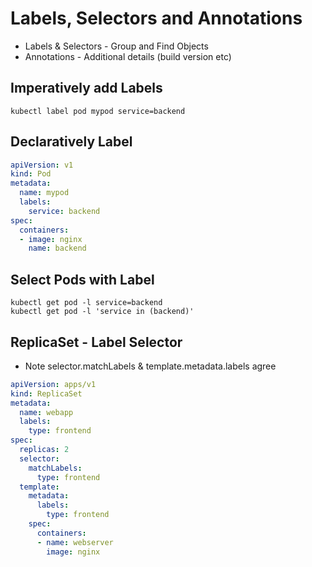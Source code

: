 # Labels, Selectors and Annotations
* Labels & Selectors - Group and Find Objects
* Annotations - Additional details (build version etc)

## Imperatively add Labels
```
kubectl label pod mypod service=backend
```

## Declaratively Label
```yaml
apiVersion: v1
kind: Pod
metadata:
  name: mypod
  labels:
    service: backend
spec:
  containers:
  - image: nginx
    name: backend
```

## Select Pods with Label
```
kubectl get pod -l service=backend
kubectl get pod -l 'service in (backend)'
```

## ReplicaSet - Label Selector
* Note selector.matchLabels & template.metadata.labels agree
```yaml
apiVersion: apps/v1
kind: ReplicaSet
metadata:
  name: webapp
  labels: 
    type: frontend
spec: 
  replicas: 2
  selector:
    matchLabels:
      type: frontend
  template:
    metadata:
      labels:
        type: frontend
    spec:
      containers:
      - name: webserver
        image: nginx
```
